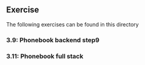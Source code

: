 ## Exercise

The following exercises can be found in this directory

### 3.9: Phonebook backend step9

### 3.11: Phonebook full stack